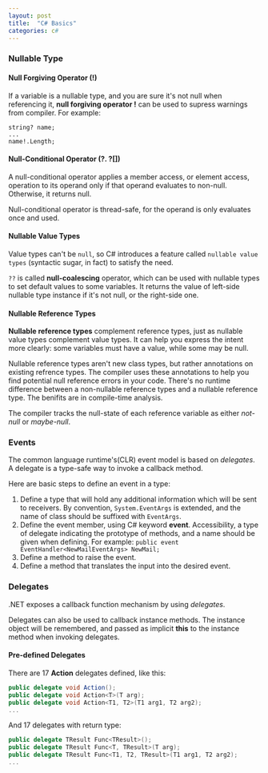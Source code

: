 ```yaml
---
layout: post
title:  "C# Basics"
categories: c#
---
```


### Nullable Type

#### Null Forgiving Operator (!)
If a variable is a nullable type, and you are sure it's not null when referencing it, **null forgiving operator !** can be used to supress warnings from compiler. For example:
```
string? name;
...
name!.Length;
```

#### Null-Conditional Operator (?.  ?\[\])
A null-conditional operator applies a member access, or element access, operation to its operand only if that operand evaluates to non-null. Otherwise, it returns null.

Null-conditional operator is thread-safe, for the operand is only evaluates once and used.

#### Nullable Value Types
Value types can't be `null`, so C# introduces a feature called `nullable value types` (syntactic sugar, in fact) to satisfy the need.

`??` is called **null-coalescing** operator, which can be used with nullable types to set default values to some variables. It returns the value of left-side nullable type instance if it's not null, or the right-side one.

#### Nullable Reference Types
**Nullable reference types** complement reference types, just as nullable value types complement value types. It can help you express the intent more clearly: some variables must have a value, while some may be null.

Nullable reference types aren't new class types, but rather annotations on existing refrence types. The compiler uses these annotations to help you find potential null reference errors in your code. There's no runtime difference between a non-nullable reference types and a nullable reference type. The benifits are in compile-time analysis.

The compiler tracks the null-state of each reference variable as either *not-null* or *maybe-null*.

### Events
The common language runtime's(CLR) event model is based on *delegates*. A delegate is a type-safe way to invoke a callback method.

Here are basic steps to define an event in a type:
1. Define a type that will hold any additional information which will be sent to receivers. By convention, `System.EventArgs` is extended, and the name of class should be suffixed with `EventArgs`.
2. Define the event member, using C# keyword **event**. Accessibility, a type of delegate indicating the prototype of methods, and a name should be given when defining. For example: `public event EventHandler<NewMailEventArgs> NewMail;`
3. Define a method to raise the event.
4. Define a method that translates the input into the desired event.

### Delegates
.NET exposes a callback function mechanism by using *delegates*.

Delegates can also be used to callback instance methods. The instance object will be remembered, and passed as implicit **this** to the instance method when invoking delegates.

#### Pre-defined Delegates
There are 17 **Action** delegates defined, like this:
```c#
public delegate void Action();
public delegate void Action<T>(T arg);
public delegate void Action<T1, T2>(T1 arg1, T2 arg2);
...
```
And 17 delegates with return type:
```c#
public delegate TResult Func<TResult>();
public delegate TResult Func<T, TResult>(T arg);
public delegate TResult Func<T1, T2, TResult>(T1 arg1, T2 arg2);
...
```
